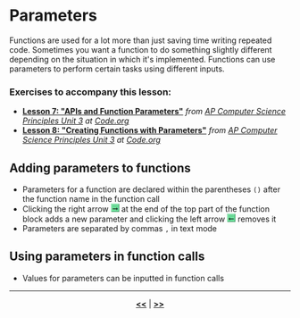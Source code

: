 # Parameters

Functions are used for a lot more than just saving time writing repeated code. Sometimes you want a function to do something slightly different depending on the situation in which it's implemented. Functions can use parameters to perform certain tasks using different inputs.

### Exercises to accompany this lesson:

<ul>

<li><b><a href="https://studio.code.org/s/csp3-2019/stage/7/puzzle/1" target="_blank">Lesson 7: "APIs and Function Parameters"</a></b> <i>from <a href="https://studio.code.org/s/csp3-2019">AP Computer Science Principles Unit 3</a> at <a href="https://code.org">Code.org</a></i></li>

<li><b><a href="https://studio.code.org/s/csp3-2019/stage/8/puzzle/1" target="_blank">Lesson 8: "Creating Functions with Parameters"</a></b> <i>from <a href="https://studio.code.org/s/csp3-2019">AP Computer Science Principles Unit 3</a> at <a href="https://code.org">Code.org</a></i></li>

</ul>

## Adding parameters to functions

* Parameters for a function are declared within the parentheses `()` after the function name in the function call
* Clicking the right arrow ![00](https://raw.githubusercontent.com/sBondoc/OAI-Summer-2019/master/assets/lesson-03/00.png) at the end of the top part of the function block adds a new parameter and clicking the left arrow ![01](https://raw.githubusercontent.com/sBondoc/OAI-Summer-2019/master/assets/lesson-03/01.png) removes it
* Parameters are separated by commas `,` in text mode


## Using parameters in function calls

* Values for parameters can be inputted in function calls

---

<div align="center"><a href = "https://sbondoc.github.io/OAI-Summer-2019/pages/lessons/lesson-02.html"><b><<</b></a> | <a href = "https://sbondoc.github.io/OAI-Summer-2019/pages/lessons/lesson-04.html"><b>>></b></a></div>
